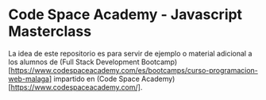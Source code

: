 # Code Space Academy - Javascript Masterclass

La idea de este repositorio es para servir de ejemplo o material adicional a los alumnos de (Full Stack Development Bootcamp)[https://www.codespaceacademy.com/es/bootcamps/curso-programacion-web-malaga] impartido en (Code Space Academy)[https://www.codespaceacademy.com/].
